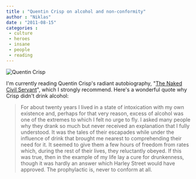 ```yaml
---
title : "Quentin Crisp on alcohol and non-conformity"
author : "Niklas"
date : "2011-08-15"
categories : 
 - culture
 - heroes
 - insane
 - people
 - reading
---
```


![Quentin Crisp](http://i.dailymail.co.uk/i/pix/2009/01/23/article-1126738-03261D50000005DC-286_468x641.jpg "Quentin Crisp")

I'm currently reading Quentin Crisp's radiant autobiography, "[The Naked Civil Servant](http://www.goodreads.com/book/show/1134393.Naked_Civil_Servant)", which I strongly recommend. Here's a wonderful quote why Crisp didn't drink alcohol:

> For about twenty years I lived in a state of intoxication with my own existence and, perhaps for that very reason, excess of alcohol was one of the extremes to which I felt no urge to fly. I asked many people why they drank so much but never received an explanation that I fully understood. It was the tales of their escapades while under the influence of drink that brought me nearest to comprehending their need for it. It seemed to give them a few hours of freedom from rates which, during the rest of their lives, they reluctantly obeyed. If this was true, then in the example of my life lay a cure for drunkenness, though it was hardly an answer which Harley Street would have approved. The prophylactic is, never to conform at all.
